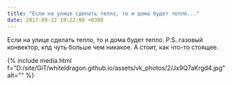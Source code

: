 ```yaml
---
title: "Если на улице сделать тепло, то и дома будет тепло..."
date: 2017-09-22 19:22:00 +0300
---
```


Если на улице сделать тепло, то и дома будет тепло.
P.S. газовый конвектор, кпд чуть больше чем никакое. А стоит, как что-то стоящее.

{% include media.html f="D:/site/GiT/whiteldragon.github.io/assets/vk_photos/2/Jx9Q7aKrgd4.jpg" alt="" %}
